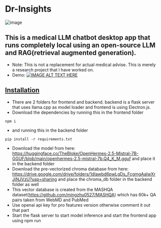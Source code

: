 # Dr-Insights
![image](https://github.com/zappy586/Dr-Insights/assets/89218647/1f8f7258-4f66-44bd-a185-33b2183d09c4)

## This is a medical LLM chatbot desktop app that runs completely local using an open-source LLM and RAG(retrieval augmented generation).
* Note: This is not a replacement for actual medical advise. This is merely a research project that I have worked on.
* Demo:
[![IMAGE ALT TEXT HERE](https://img.youtube.com/vi/qGTXk2GxTSo/0.jpg)](https://www.youtube.com/watch?v=qGTXk2GxTSo)

## <ins> Installation </ins>
* There are 2 folders for frontend and backend. backend is a flask server that uses llama.cpp as model loader and frontend is using Electron.js.
* Download the dependencies by running this in the frontend folder
```
npm i
```
* and running this in the backend folder
```
pip install -r requirements.txt
```
* Download the model from here: https://huggingface.co/TheBloke/OpenHermes-2.5-Mistral-7B-GGUF/blob/main/openhermes-2.5-mistral-7b.Q4_K_M.gguf and place it in the backend folder
* Download the pre-vectorized chroma database from here: https://drive.google.com/drive/folders/1dIawbd6pwLgDs_FcgmgAaIwXrJiNJVzU?usp=sharing and place the chroma_db folder in the backend folder as well
* This vector database is created from the MASHQA dataset(https://github.com/mingzhu0527/MASHQA) which has 60k+ QA pairs taken from WebMD and PubMed
* Use openai api key for pro features version otherwise comment it out that part
* Start the flask server to start model inference and start the frontend app using npm run

